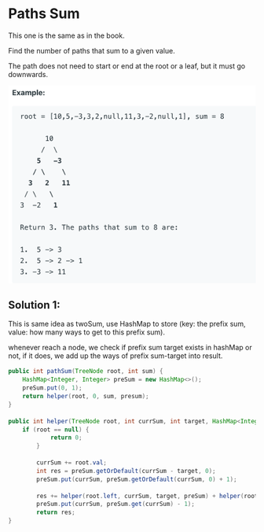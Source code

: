 # Paths Sum

This one is the same as in the book.

Find the number of paths that sum to a given value.

The path does not need to start or end at the root or a leaf, but it must go downwards.

![](../img/example14.png)

## Solution 1:

This is same idea as twoSum, use HashMap to store (key: the prefix sum, value: how many ways to get to this prefix sum).

whenever reach a node, we check if prefix sum target exists in hashMap or not, if it does, we add up the ways of prefix sum-target into result.

```java
public int pathSum(TreeNode root, int sum) {
    HashMap<Integer, Integer> preSum = new HashMap<>();
    preSum.put(0, 1);
    return helper(root, 0, sum, presum);
}

public int helper(TreeNode root, int currSum, int target, HashMap<Integer, Integer> presum) {
    if (root == null) {
            return 0;
        }

        currSum += root.val;
        int res = preSum.getOrDefault(currSum - target, 0);
        preSum.put(currSum, preSum.getOrDefault(currSum, 0) + 1);

        res += helper(root.left, currSum, target, preSum) + helper(root.right, currSum, target, preSum);
        preSum.put(currSum, preSum.get(currSum) - 1);
        return res;
}
```
